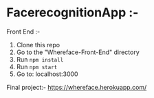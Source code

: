 # FacerecognitionApp :-
Front End :-

1. Clone this repo
2. Go to the "Whereface-Front-End" directory
3. Run `npm install`
4. Run `npm start`
5. Go to: localhost:3000

Final project:-
https://whereface.herokuapp.com/
